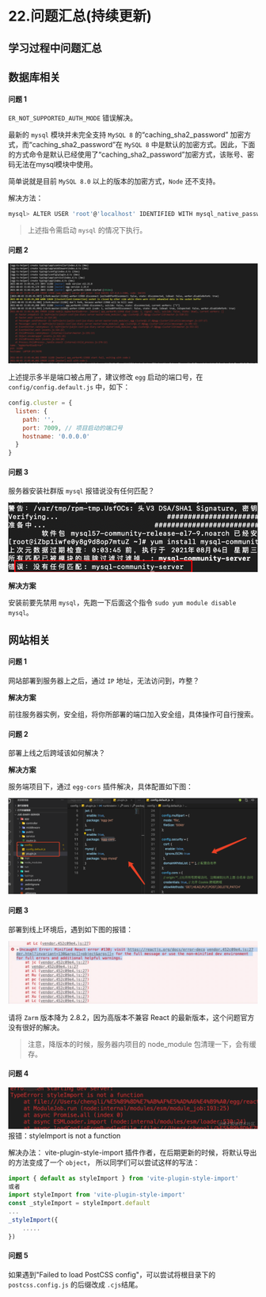 # 22.问题汇总(持续更新)

## 学习过程中问题汇总

## 数据库相关
#### 问题 1

`ER_NOT_SUPPORTED_AUTH_MODE` 错误解决。

最新的 `mysql` 模块并未完全支持 `MySQL 8` 的“caching_sha2_password” 加密方式，而“caching_sha2_password”在 `MySQL 8` 中是默认的加密方式。因此，下面的方式命令是默认已经使用了“caching_sha2_password”加密方式，该账号、密码无法在mysql模块中使用。

简单说就是目前 `MySQL 8.0` 以上的版本的加密方式，`Node` 还不支持。

解决方法：

```bash
mysql> ALTER USER 'root'@'localhost' IDENTIFIED WITH mysql_native_password BY '你的密码';
```

> 上述指令需启动 `mysql` 的情况下执行。

#### 问题 2

![](./images/e0dce273995f4e6e80c2337b56be5bb9~tplv-k3u1fbpfcp-zoom-1.image.png)

上述提示多半是端口被占用了，建议修改 `egg` 启动的端口号，在 `config/config.default.js` 中，如下：

```js
config.cluster = {
  listen: {
    path: '',
    port: 7009, // 项目启动的端口号
    hostname: '0.0.0.0'
  }
}
```

#### 问题 3

服务器安装社群版 `mysql` 报错说没有任何匹配？

![](./images/410f8ab3edef4afab11477bb0b71592e~tplv-k3u1fbpfcp-zoom-1.image.png)

**解决方案**

 安装前要先禁用 `mysql`，先跑一下后面这个指令 `sudo yum module disable mysql`。
 
 ## 网站相关

 #### 问题 1

 网站部署到服务器上之后，通过 `IP` 地址，无法访问到，咋整？

 **解决方案**

 前往服务器实例，安全组，将你所部署的端口加入安全组，具体操作可自行搜索。

 #### 问题 2

 部署上线之后跨域该如何解决？

 **解决方案**

 服务端项目下，通过 `egg-cors` 插件解决，具体配置如下图：

 ![](./images/a611259f2b93452b85d69e3d8d1a1383~tplv-k3u1fbpfcp-zoom-1.image.png)
 
 #### 问题 3
 
 部署到线上环境后，遇到如下图的报错：
 
 ![](./images/b905189e71cc47e785510846733c2455~tplv-k3u1fbpfcp-zoom-1.image.png)
 
 请将 `Zarm` 版本降为 2.8.2，因为高版本不兼容 React 的最新版本，这个问题官方没有很好的解决。
 
 > 注意，降版本的时候，服务器内项目的 node_module 包清理一下，会有缓存。

#### 问题 4

![image.png](./images/29690202836646ab9594b7bd1166f030~tplv-k3u1fbpfcp-watermark.image.png)
报错：styleImport is not a function

解决办法：
vite-plugin-style-import 插件作者，在后期更新的时候，将默认导出的方法变成了一个 `object`，
所以同学们可以尝试这样的写法：

```js
import { default as styleImport } from 'vite-plugin-style-import'
或者
import styleImport from 'vite-plugin-style-import'
const _styleImport = styleImport.default
...
_styleImport({
    .....
})
```
#### 问题 5
如果遇到"Failed to load PostCSS config"，可以尝试将根目录下的 `postcss.config.js` 的后缀改成 `.cjs`结尾。